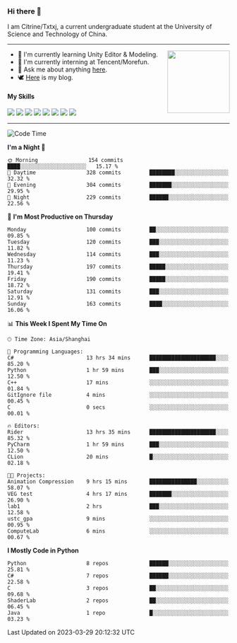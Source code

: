 ### Hi there 👋

I am Citrine/Txtxj, a current undergraduate student at the University of Science and Technology of China.

---

<img align="right" height="141" src="https://github-readme-stats.vercel.app/api?username=txtxj&theme=tokyonight&show_icons=true&count_private=true">

- 🌱 I'm currently learning Unity Editor & Modeling.
- 🐶 I'm currently interning at Tencent/Morefun.
- 💬 Ask me about anything [here](https://github.com/txtxj/txtxj/issues).
- 🕊️ [Here](https://txtxj.top) is my blog.

#### My Skills

![](https://img.shields.io/badge/C%23-239120?logo=csharp&logoColor=fff)
![](https://img.shields.io/badge/Unity-000000?logo=unity&logoColor=fff)
![](https://img.shields.io/badge/Python-3e74a2?logo=python&logoColor=fff)
![](https://img.shields.io/badge/C++-65318e?logo=cplusplus&logoColor=fff)
![](https://img.shields.io/badge/C-5654a2?logo=c&logoColor=fff)
![](https://img.shields.io/badge/Blender-f5792a?logo=blender&logoColor=fff)
![](https://img.shields.io/badge/OpenJDK-ffffff?logo=openjdk&logoColor=000)
![](https://img.shields.io/badge/SQL-cc2927?logo=microsoftsqlserver&logoColor=fff)

---

<!--START_SECTION:waka-->
![Code Time](http://img.shields.io/badge/Code%20Time-742%20hrs%2057%20mins-blue)

**I'm a Night 🦉** 

```text
🌞 Morning                154 commits         ████░░░░░░░░░░░░░░░░░░░░░   15.17 % 
🌆 Daytime                328 commits         ████████░░░░░░░░░░░░░░░░░   32.32 % 
🌃 Evening                304 commits         ███████░░░░░░░░░░░░░░░░░░   29.95 % 
🌙 Night                  229 commits         ██████░░░░░░░░░░░░░░░░░░░   22.56 % 
```
📅 **I'm Most Productive on Thursday** 

```text
Monday                   100 commits         ██░░░░░░░░░░░░░░░░░░░░░░░   09.85 % 
Tuesday                  120 commits         ███░░░░░░░░░░░░░░░░░░░░░░   11.82 % 
Wednesday                114 commits         ███░░░░░░░░░░░░░░░░░░░░░░   11.23 % 
Thursday                 197 commits         █████░░░░░░░░░░░░░░░░░░░░   19.41 % 
Friday                   190 commits         █████░░░░░░░░░░░░░░░░░░░░   18.72 % 
Saturday                 131 commits         ███░░░░░░░░░░░░░░░░░░░░░░   12.91 % 
Sunday                   163 commits         ████░░░░░░░░░░░░░░░░░░░░░   16.06 % 
```


📊 **This Week I Spent My Time On** 

```text
🕑︎ Time Zone: Asia/Shanghai

💬 Programming Languages: 
C#                       13 hrs 34 mins      █████████████████████░░░░   85.20 % 
Python                   1 hr 59 mins        ███░░░░░░░░░░░░░░░░░░░░░░   12.50 % 
C++                      17 mins             ░░░░░░░░░░░░░░░░░░░░░░░░░   01.84 % 
GitIgnore file           4 mins              ░░░░░░░░░░░░░░░░░░░░░░░░░   00.45 % 
C                        0 secs              ░░░░░░░░░░░░░░░░░░░░░░░░░   00.01 % 

🔥 Editors: 
Rider                    13 hrs 35 mins      █████████████████████░░░░   85.32 % 
PyCharm                  1 hr 59 mins        ███░░░░░░░░░░░░░░░░░░░░░░   12.50 % 
CLion                    20 mins             █░░░░░░░░░░░░░░░░░░░░░░░░   02.18 % 

🐱‍💻 Projects: 
Animation Compression    9 hrs 15 mins       ███████████████░░░░░░░░░░   58.07 % 
VEG test                 4 hrs 17 mins       ███████░░░░░░░░░░░░░░░░░░   26.90 % 
lab1                     2 hrs               ███░░░░░░░░░░░░░░░░░░░░░░   12.58 % 
ustc_gpa                 9 mins              ░░░░░░░░░░░░░░░░░░░░░░░░░   00.95 % 
ComputeLab               6 mins              ░░░░░░░░░░░░░░░░░░░░░░░░░   00.67 % 
```

**I Mostly Code in Python** 

```text
Python                   8 repos             ██████░░░░░░░░░░░░░░░░░░░   25.81 % 
C#                       7 repos             ██████░░░░░░░░░░░░░░░░░░░   22.58 % 
C                        3 repos             ██░░░░░░░░░░░░░░░░░░░░░░░   09.68 % 
ShaderLab                2 repos             ██░░░░░░░░░░░░░░░░░░░░░░░   06.45 % 
Java                     1 repo              █░░░░░░░░░░░░░░░░░░░░░░░░   03.23 % 
```




 Last Updated on 2023-03-29 20:12:32 UTC
<!--END_SECTION:waka-->
